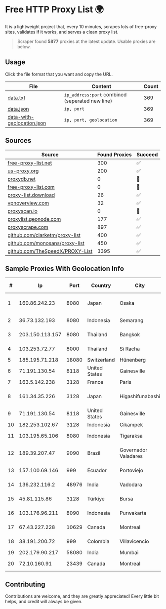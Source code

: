 
# Free HTTP Proxy List 🌍

It is a lightweight project that, every 10 minutes, scrapes lots of free-proxy sites, validates if it works, and serves a clean proxy list.


> Scraper found **5877** proxies at the latest update. Usable proxies are below.

## Usage

Click the file format that you want and copy the URL.


|File|Content|Count|
|----|-------|-----|
|[data.txt](https://raw.githubusercontent.com/themiralay/Proxy-List-World/master/data.txt)|`ip_address:port` combined (seperated new line)|369|
|[data.json](https://raw.githubusercontent.com/themiralay/Proxy-List-World/master/data.json)|`ip, port`|369|
|[data-with-geolocation.json](https://raw.githubusercontent.com/themiralay/Proxy-List-World/master/data-with-geolocation.json)|`ip, port, geolocation`|369|

## Sources

|Source|Found Proxies|Succeed|
|------|-------------|-------|
|[free-proxy-list.net](https://free-proxy-list.net)|300|✅|
|[us-proxy.org](https://www.us-proxy.org)|200|✅|
|[proxydb.net](http://proxydb.net)|0|🚫|
|[free-proxy-list.com](https://free-proxy-list.com/?page=&port=&type%5B%5D=http&type%5B%5D=https&up_time=0&search=Search)|0|🚫|
|[proxy-list.download](https://www.proxy-list.download/HTTP)|26|✅|
|[vpnoverview.com](https://vpnoverview.com/privacy/anonymous-browsing/free-proxy-servers)|32|✅|
|[proxyscan.io](https://www.proxyscan.io)|0|🚫|
|[proxylist.geonode.com](https://proxylist.geonode.com/api/proxy-list?limit=300&page=1&sort_by=lastChecked&sort_type=desc&protocols=http,https)|177|✅|
|[proxyscrape.com](https://api.proxyscrape.com/v2/?request=displayproxies&protocol=http&timeout=10000&country=all&ssl=all&anonymity=all)|897|✅|
|[github.com/clarketm/proxy-list](https://raw.githubusercontent.com/clarketm/proxy-list/master/proxy-list-raw.txt)|400|✅|
|[github.com/monosans/proxy-list](https://raw.githubusercontent.com/monosans/proxy-list/main/proxies/http.txt)|450|✅|
|[github.com/TheSpeedX/PROXY-List](https://raw.githubusercontent.com/TheSpeedX/PROXY-List/master/http.txt)|3395|✅|


## Sample Proxies With Geolocation Info

|#|Ip|Port|Country|City|Internet Service Provider|
|-|--|----|-------|----|-------------------------|
|1|160.86.242.23|8080|Japan|Osaka|Sony Network Communications Inc|
|2|36.73.132.193|8080|Indonesia|Semarang|PT. TELKOM INDONESIA|
|3|203.150.113.157|8080|Thailand|Bangkok|Internet Thailand Company Ltd.|
|4|103.253.72.77|8000|Thailand|Si Racha|Readyidc Company Limited|
|5|185.195.71.218|18080|Switzerland|Hünenberg|Datasource AG|
|6|71.191.130.54|8118|United States|Gainesville|Verizon Communications|
|7|163.5.142.238|3128|France|Paris|IONIS|
|8|161.34.35.226|3128|Japan|Higashifunabashi|NTT PC Communications, Inc.|
|9|71.191.130.54|8118|United States|Gainesville|Verizon Communications|
|10|182.253.102.67|3128|Indonesia|Cikampek|BIZNET|
|11|103.195.65.106|8080|Indonesia|Tigaraksa|Indonesia Network Information Center|
|12|189.39.207.47|9090|Brazil|Governador Valadares|Konnet Telecomunicacoes Ltda - EPP|
|13|157.100.69.146|999|Ecuador|Portoviejo|Ufinet Panama S.A.|
|14|136.232.116.2|48976|India|Vadodara|Reliance Jio Infocomm Limited|
|15|45.81.115.86|3128|Türkiye|Bursa|Pembe Gul Isguzar Karagoz|
|16|103.176.96.211|8090|Indonesia|Purwakarta|PT Global Sarana Elektronika|
|17|67.43.227.228|10629|Canada|Montreal|GloboTech Communications|
|18|38.191.200.72|999|Colombia|Villavicencio|Cogent Communications|
|19|202.179.90.217|58080|India|Mumbai|Ankhnet|
|20|72.10.160.91|23439|Canada|Montreal|GloboTech Communications|



## Contributing

Contributions are welcome, and they are greatly appreciated! Every
little bit helps, and credit will always be given.

